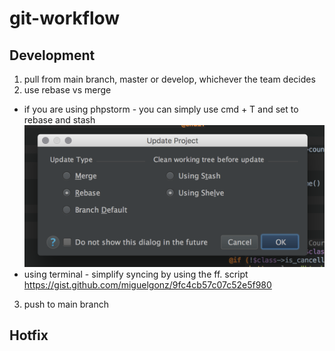 # git-workflow

## Development
1) pull from main branch, master or develop, whichever the team decides
2) use rebase vs merge
* if you are using phpstorm - you can simply use cmd + T and set to rebase and stash
![Alt text](/img/img1.png?raw=true "PHP Storm SYNC")
* using terminal - simplify syncing by using the ff. script https://gist.github.com/miguelgonz/9fc4cb57c07c52e5f980
3) push to main branch

## Hotfix
